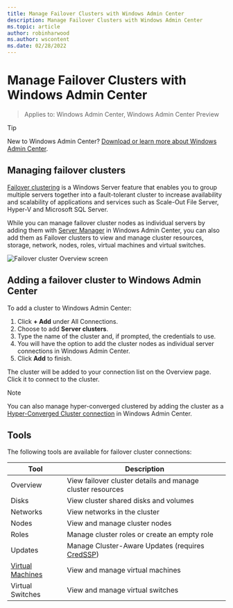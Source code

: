 ```yaml
---
title: Manage Failover Clusters with Windows Admin Center
description: Manage Failover Clusters with Windows Admin Center
ms.topic: article
author: robinharwood
ms.author: wscontent
ms.date: 02/28/2022
---
```

# Manage Failover Clusters with Windows Admin Center

>Applies to: Windows Admin Center, Windows Admin Center Preview

> [!Tip]
> New to Windows Admin Center?
> [Download or learn more about Windows Admin Center](../overview.md).

## Managing failover clusters
[Failover clustering](../../../failover-clustering/failover-clustering-overview.md) is a Windows Server feature that enables you to group multiple servers together into a fault-tolerant cluster to increase availability and scalability of applications and services such as Scale-Out File Server, Hyper-V and Microsoft SQL Server.

While you can manage failover cluster nodes as individual servers by adding them with [Server Manager](manage-servers.md) in Windows Admin Center, you can also add them as Failover clusters to view and manage cluster resources, storage, network, nodes, roles, virtual machines and virtual switches.

![Failover cluster Overview screen](../media/manage-failover-clusters/fcm-overview.png)

## Adding a failover cluster to Windows Admin Center
To add a cluster to Windows Admin Center:

1. Click **+ Add** under All Connections.
2. Choose to add **Server clusters**.
3. Type the name of the cluster and, if prompted, the credentials to use.
4. You will have the option to add the cluster nodes as individual server connections in Windows Admin Center.
5. Click **Add** to finish.

The cluster will be added to your connection list on the Overview page. Click it to connect to the cluster.

> [!NOTE]
> You can also manage hyper-converged clustered by adding the cluster as a [Hyper-Converged Cluster connection](manage-hyper-converged.md) in Windows Admin Center.

## Tools

The following tools are available for failover cluster connections:

| Tool | Description |
| ---- | ----------- |
| Overview | View failover cluster details and manage cluster resources |
| Disks | View cluster shared disks and volumes |
| Networks | View networks in the cluster |
| Nodes | View and manage cluster nodes |
| Roles | Manage cluster roles or create an empty role |
| Updates | Manage Cluster-Aware Updates (requires [CredSSP](../understand/faq.yml#does-windows-admin-center-use-credssp-)) |
| [Virtual Machines](manage-virtual-machines.md) | View and manage virtual machines |
| Virtual Switches | View and manage virtual switches |
